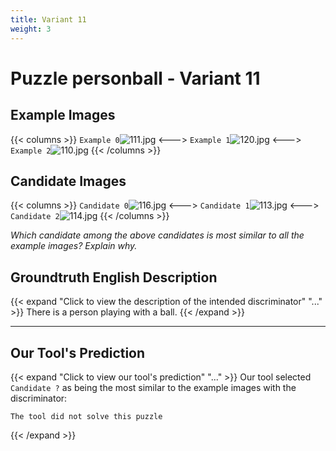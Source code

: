 ```yaml
---
title: Variant 11
weight: 3
---
```


# Puzzle personball - Variant 11

## Example Images
{{< columns >}}
`Example 0`![111.jpg](/natscene-data/images/111.jpg)
<--->
`Example 1`![120.jpg](/natscene-data/images/120.jpg)
<--->
`Example 2`![110.jpg](/natscene-data/images/110.jpg)
{{< /columns >}}

## Candidate Images
{{< columns >}}
`Candidate 0`![116.jpg](/natscene-data/images/116.jpg)
<--->
`Candidate 1`![113.jpg](/natscene-data/images/113.jpg)
<--->
`Candidate 2`![114.jpg](/natscene-data/images/114.jpg)
{{< /columns >}}

*Which candidate among the above candidates is most similar to all the example images? Explain why.*

## Groundtruth English Description

{{< expand "Click to view the description of the intended discriminator" "..." >}}
There is a person playing with a ball.
{{< /expand >}}

---



## Our Tool's Prediction

{{< expand "Click to view our tool's prediction" "..." >}}
Our tool selected `Candidate ?` as being the most similar to the example images with the discriminator:
```plaintext
The tool did not solve this puzzle
```
{{< /expand >}}
